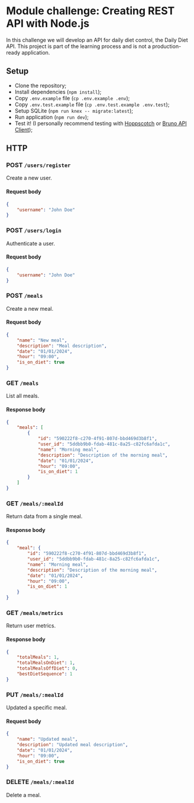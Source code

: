 # Module challenge: Creating REST API with Node.js

In this challenge we will develop an API for daily diet control, the Daily Diet API. This project is part of the learning process and is not a production-ready application.

## Setup
- Clone the repository;
- Install dependencies (`npm install`);
- Copy `.env.example` file (`cp .env.example .env`);
- Copy `.env.test.example` file (`cp .env.test.example .env.test`);
- Setup SQLite (`npm run knex -- migrate:latest`);
- Run application (`npm run dev`);
- Test it! (I personally recommend testing with [Hoppscotch](https://hoppscotch.io/) or [Bruno API Client](https://www.usebruno.com/));

## HTTP

### POST `/users/register`

Create a new user.

#### Request body

```json
{
    "username": "John Doe"
}
```

### POST `/users/login`

Authenticate a user.

#### Request body

```json
{
    "username": "John Doe"
}
```

### POST `/meals`

Create a new meal.

#### Request body

```json
{
    "name": "New meal",
    "description": "Meal description",
    "date": "01/01/2024",
    "hour": "09:00",
    "is_on_diet": true
}
```

### GET `/meals`

List all meals.

#### Response body

```json
{
    "meals": [
        {
            "id": "590222f8-c270-4f91-807d-bbd469d3b8f1",
            "user_id": "5ddbb9b0-fdab-481c-8a25-c82fc6afda1c",
            "name": "Morning meal",
            "description": "Description of the morning meal",
            "date": "01/01/2024",
            "hour": "09:00",
            "is_on_diet": 1
        }
    ]
}
```

### GET `/meals/:mealId`

Return data from a single meal.

#### Response body

```json
{
    "meal": {
        "id": "590222f8-c270-4f91-807d-bbd469d3b8f1",
        "user_id": "5ddbb9b0-fdab-481c-8a25-c82fc6afda1c",
        "name": "Morning meal",
        "description": "Description of the morning meal",
        "date": "01/01/2024",
        "hour": "09:00",
        "is_on_diet": 1
    }
}
```

### GET `/meals/metrics`

Return user metrics.

#### Response body

```json
{
    "totalMeals": 1,
    "totalMealsOnDiet": 1,
    "totalMealsOffDiet": 0,
    "bestDietSequence": 1
}
```

### PUT `/meals/:mealId`

Updated a specific meal.

#### Request body

```json
{
    "name": "Updated meal",
    "description": "Updated meal description",
    "date": "01/01/2024",
    "hour": "09:00",
    "is_on_diet": true
}
```

### DELETE `/meals/:mealId`

Delete a meal.
